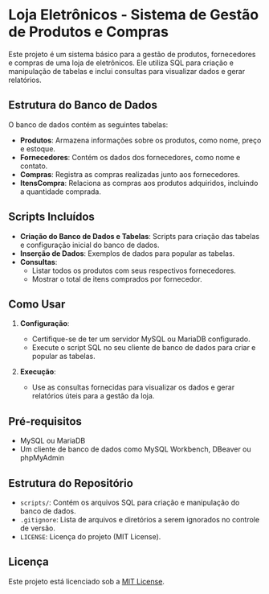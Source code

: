 # Loja Eletrônicos - Sistema de Gestão de Produtos e Compras

Este projeto é um sistema básico para a gestão de produtos, fornecedores e compras de uma loja de eletrônicos. Ele utiliza SQL para criação e manipulação de tabelas e inclui consultas para visualizar dados e gerar relatórios.

## Estrutura do Banco de Dados

O banco de dados contém as seguintes tabelas:

- **Produtos**: Armazena informações sobre os produtos, como nome, preço e estoque.
- **Fornecedores**: Contém os dados dos fornecedores, como nome e contato.
- **Compras**: Registra as compras realizadas junto aos fornecedores.
- **ItensCompra**: Relaciona as compras aos produtos adquiridos, incluindo a quantidade comprada.

## Scripts Incluídos

- **Criação do Banco de Dados e Tabelas**: Scripts para criação das tabelas e configuração inicial do banco de dados.
- **Inserção de Dados**: Exemplos de dados para popular as tabelas.
- **Consultas**:
  - Listar todos os produtos com seus respectivos fornecedores.
  - Mostrar o total de itens comprados por fornecedor.

## Como Usar

1. **Configuração**:
   - Certifique-se de ter um servidor MySQL ou MariaDB configurado.
   - Execute o script SQL no seu cliente de banco de dados para criar e popular as tabelas.

2. **Execução**:
   - Use as consultas fornecidas para visualizar os dados e gerar relatórios úteis para a gestão da loja.

## Pré-requisitos

- MySQL ou MariaDB
- Um cliente de banco de dados como MySQL Workbench, DBeaver ou phpMyAdmin

## Estrutura do Repositório

- `scripts/`: Contém os arquivos SQL para criação e manipulação do banco de dados.
- `.gitignore`: Lista de arquivos e diretórios a serem ignorados no controle de versão.
- `LICENSE`: Licença do projeto (MIT License).

## Licença

Este projeto está licenciado sob a [MIT License](./LICENSE).
